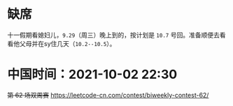 
# 缺席

十一假期看媳妇儿，`9.29`（周三）晚上到的，按计划是 `10.7` 号回。准备顺便去看看他父母并在sy住几天（`10.2--10.5`）。

# 中国时间：2021-10-02 22:30

~~第 62 场双周赛~~ https://leetcode-cn.com/contest/biweekly-contest-62/
